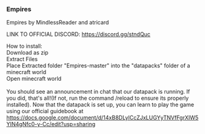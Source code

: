 ### Empires

Empires by MindlessReader and atricard

LINK TO OFFICIAL DISCORD: https://discord.gg/stndQuc

How to install:<br />
Download as zip<br />
Extract Files<br />
Place Extracted folder "Empires-master" into the "datapacks" folder of a minecraft world<br />
Open minecraft world<br />
<br />
You should see an announcement in chat that our datapack is running. If you did, that's all!(If not, run the command /reload to ensure its properly installed). Now that the datapack is set up, you can learn to play the game using our official guidebook at https://docs.google.com/document/d/14xB8DLylCcZJxLUGYyTNVfFgrXIW5YIN4gNfc0-y-Cc/edit?usp=sharing
